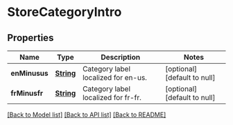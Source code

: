 # StoreCategoryIntro
## Properties

Name | Type | Description | Notes
------------ | ------------- | ------------- | -------------
**enMinusus** | [**String**](string.md) | Category label localized for en-us. | [optional] [default to null]
**frMinusfr** | [**String**](string.md) | Category label localized for fr-fr. | [optional] [default to null]

[[Back to Model list]](../README.md#documentation-for-models) [[Back to API list]](../README.md#documentation-for-api-endpoints) [[Back to README]](../README.md)

